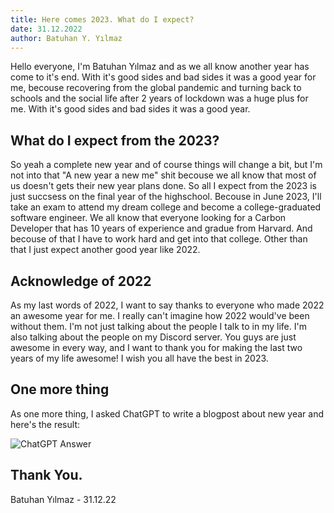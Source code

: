 ```yaml
---
title: Here comes 2023. What do I expect?
date: 31.12.2022
author: Batuhan Y. Yılmaz
---
```


Hello everyone, I'm Batuhan Yılmaz and as we all know another year has come to it's end. With it's good sides and bad sides it was a good year for me, becouse recovering from the global pandemic and turning back to schools and the social life after 2 years of lockdown was a huge plus for me.  With it's good sides and bad sides it was a good year.


## What do I expect from the 2023?

So yeah a complete new year and of course things will change a bit, but I'm not into that "A new year a new me" shit becouse we all know that most of us doesn't gets their new year plans done. 
So all I expect from the 2023 is just succsess on the final year of the highschool. Becouse in June 2023, I'll take an exam to attend my dream college and become a college-graduated software engineer. We all know that everyone looking for a Carbon Developer that has 10 years of experience and gradue from Harvard. And becouse of that I have to work hard and get into that college.  Other than that I just expect another good year like 2022.  


## Acknowledge of 2022

As my last words of 2022, I want to say thanks to everyone who made 2022 an awesome year for me. I really can't imagine how 2022 would've been without them. I'm not just talking about the people I talk to in my life. I'm also talking about the people on my Discord server. You guys are just awesome in every way, and I want to thank you for making the last two years of my life  awesome! I wish you all have the best in 2023. 


## One more thing

As one more thing, I asked ChatGPT to write a blogpost about new year and here's the result:

![ChatGPT Answer](https://cdn.discordapp.com/attachments/789025765055791104/1058767628962893874/chrome_SB5SsnTrZP.png)
## Thank You. 
Batuhan Yılmaz - 31.12.22
